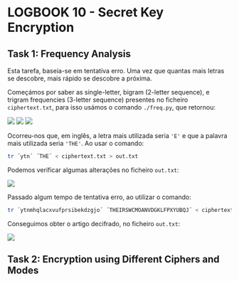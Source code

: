 # LOGBOOK 10 - Secret Key Encryption

## Task 1: Frequency Analysis

Esta tarefa, baseia-se em tentativa erro. Uma vez que quantas mais letras se descobre, mais rápido se descobre a próxima.

Começámos por saber as single-letter, bigram (2-letter sequence), e trigram frequencies (3-letter sequence) presentes no ficheiro `ciphertext.txt`, para isso usámos o comando `./freq.py`, que retornou:

![](../pictures/log10pic1.png)
![](../pictures/log10pic2.png)
![](../pictures/log10pic3.png)

Ocorreu-nos que, em inglês, a letra mais utilizada seria `'E'` e que a palavra mais utilizada seria `'THE'`. Ao usar o comando:

```bash
tr ´ytn´ ´THE´ < ciphertext.txt > out.txt
```

Podemos verificar algumas alterações no ficheiro `out.txt`:

![](../pictures/log10pic4.png)

Passado algum tempo de tentativa erro, ao utilizar o comando:

```bash
tr ´ytnmhqlacxvufprsibekdzgjo´ ´THEIRSWCMOANVDGKLFPXYUBQJ´ < ciphertext.txt > out.txt
```

Conseguimos obter o artigo decifrado, no ficheiro `out.txt`: 

![](../pictures/log10pic5.png)

## Task 2: Encryption using Different Ciphers and Modes



